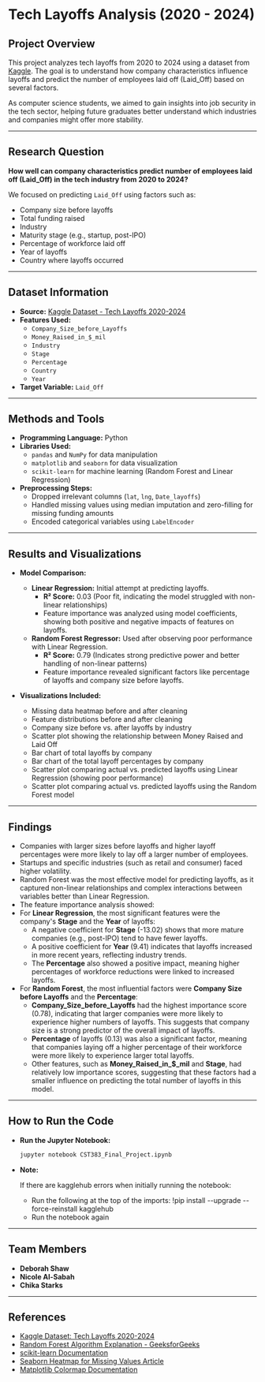 # Tech Layoffs Analysis (2020 - 2024)

## Project Overview

This project analyzes tech layoffs from 2020 to 2024 using a dataset from [Kaggle](https://www.kaggle.com/datasets/ulrikeherold/tech-layoffs-2020-2024). The goal is to understand how company characteristics influence layoffs and predict the number of employees laid off (Laid_Off) based on several factors.

As computer science students, we aimed to gain insights into job security in the tech sector, helping future graduates better understand which industries and companies might offer more stability.

---

## Research Question

**How well can company characteristics predict number of employees laid off (Laid_Off) in the tech industry from 2020 to 2024?**  

We focused on predicting `Laid_Off` using factors such as:
- Company size before layoffs
- Total funding raised
- Industry
- Maturity stage (e.g., startup, post-IPO)
- Percentage of workforce laid off
- Year of layoffs
- Country where layoffs occurred

---

## Dataset Information

- **Source:** [Kaggle Dataset - Tech Layoffs 2020-2024](https://www.kaggle.com/datasets/ulrikeherold/tech-layoffs-2020-2024)
- **Features Used:**
  - `Company_Size_before_Layoffs`
  - `Money_Raised_in_$_mil`
  - `Industry`
  - `Stage`
  - `Percentage`
  - `Country`
  - `Year`
- **Target Variable:** `Laid_Off`

---

## Methods and Tools

- **Programming Language:** Python
- **Libraries Used:**
  - `pandas` and `NumPy` for data manipulation
  - `matplotlib` and `seaborn` for data visualization
  - `scikit-learn` for machine learning (Random Forest and Linear Regression)
- **Preprocessing Steps:**
  - Dropped irrelevant columns (`lat`, `lng`, `Date_layoffs`)
  - Handled missing values using median imputation and zero-filling for missing funding amounts
  - Encoded categorical variables using `LabelEncoder`

---

## Results and Visualizations

- **Model Comparison:**
  - **Linear Regression:** Initial attempt at predicting layoffs.
    - **R² Score:** 0.03 (Poor fit, indicating the model struggled with non-linear relationships)
    - Feature importance was analyzed using model coefficients, showing both positive and negative impacts of features on layoffs.
  - **Random Forest Regressor:** Used after observing poor performance with Linear Regression.
    - **R² Score:** 0.79 (Indicates strong predictive power and better handling of non-linear patterns)
    - Feature importance revealed significant factors like percentage of layoffs and company size before layoffs.

- **Visualizations Included:**
  - Missing data heatmap before and after cleaning
  - Feature distributions before and after cleaning
  - Company size before vs. after layoffs by industry
  - Scatter plot showing the relationship between Money Raised and Laid Off
  - Bar chart of total layoffs by company
  - Bar chart of the total layoff percentages by company
  - Scatter plot comparing actual vs. predicted layoffs using Linear Regression (showing poor performance)
  - Scatter plot comparing actual vs. predicted layoffs using the Random Forest model

---

## Findings

- Companies with larger sizes before layoffs and higher layoff percentages were more likely to lay off a larger number of employees.
- Startups and specific industries (such as retail and consumer) faced higher volatility.
- Random Forest was the most effective model for predicting layoffs, as it captured non-linear relationships and complex interactions between variables better than Linear Regression.
- The feature importance analysis showed:
- For **Linear Regression**, the most significant features were the company's **Stage** and the **Year** of layoffs:
  - A negative coefficient for **Stage** (-13.02) shows that more mature companies (e.g., post-IPO) tend to have fewer layoffs.
  - A positive coefficient for **Year** (9.41) indicates that layoffs increased in more recent years, reflecting industry trends.
  - The **Percentage** also showed a positive impact, meaning higher percentages of workforce reductions were linked to increased layoffs.
- For **Random Forest**, the most influential factors were **Company Size before Layoffs** and the **Percentage**:
  - **Company_Size_before_Layoffs** had the highest importance score (0.78), indicating that larger companies were more likely to experience higher numbers of layoffs. This suggests that company size is a strong predictor of the overall impact of layoffs.
  - **Percentage** of layoffs (0.13) was also a significant factor, meaning that companies laying off a higher percentage of their workforce were more likely to experience larger total layoffs.
  - Other features, such as **Money_Raised_in_$_mil** and **Stage**, had relatively low importance scores, suggesting that these factors had a smaller influence on predicting the total number of layoffs in this model.

---

## How to Run the Code

- **Run the Jupyter Notebook:**
   ```bash
   jupyter notebook CST383_Final_Project.ipynb
- **Note:**
   
   If there are kagglehub errors when initially running the notebook:
   - Run the following at the top of the imports: !pip install --upgrade --force-reinstall kagglehub
   - Run the notebook again

---

## Team Members
- **Deborah Shaw**
- **Nicole Al-Sabah**
- **Chika Starks**

---

## References
- [Kaggle Dataset: Tech Layoffs 2020-2024](https://www.kaggle.com/datasets/ulrikeherold/tech-layoffs-2020-2024)
- [Random Forest Algorithm Explanation - GeeksforGeeks](https://www.geeksforgeeks.org/random-forest-algorithm-in-machine-learning/)
- [scikit-learn Documentation](https://scikit-learn.org/)
- [Seaborn Heatmap for Missing Values Article](https://medium.com/@HildaPosada/finding-and-visualizing-missing-data-in-python-using-missingno-and-seaborn-d4cf0452b9e9)
- [Matplotlib Colormap Documentation](https://matplotlib.org/stable/users/explain/colors/colormaps.html)
  
